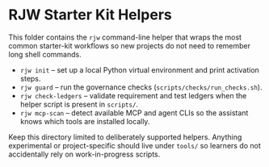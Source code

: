# RJW Starter Kit Helpers

This folder contains the `rjw` command-line helper that wraps the most common
starter-kit workflows so new projects do not need to remember long shell
commands.

- `rjw init` – set up a local Python virtual environment and print activation
  steps.
- `rjw guard` – run the governance checks (`scripts/checks/run_checks.sh`).
- `rjw check-ledgers` – validate requirement and test ledgers when the helper
  script is present in `scripts/`.
- `rjw mcp-scan` – detect available MCP and agent CLIs so the assistant knows
  which tools are installed locally.

Keep this directory limited to deliberately supported helpers. Anything
experimental or project-specific should live under `tools/` so learners do not
accidentally rely on work-in-progress scripts.
